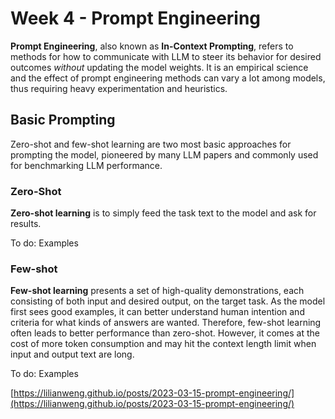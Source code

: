 # Week 4 - Prompt Engineering

**Prompt Engineering**, also known as **In-Context Prompting**, refers to methods for how to communicate with LLM to steer its behavior for desired outcomes _without_ updating the model weights. It is an empirical science and the effect of prompt engineering methods can vary a lot among models, thus requiring heavy experimentation and heuristics.

## Basic Prompting <a href="#basic-prompting" id="basic-prompting"></a>

Zero-shot and few-shot learning are two most basic approaches for prompting the model, pioneered by many LLM papers and commonly used for benchmarking LLM performance.

### Zero-Shot <a href="#zero-shot" id="zero-shot"></a>

**Zero-shot learning** is to simply feed the task text to the model and ask for results.

To do: Examples

### Few-shot <a href="#few-shot" id="few-shot"></a>

**Few-shot learning** presents a set of high-quality demonstrations, each consisting of both input and desired output, on the target task. As the model first sees good examples, it can better understand human intention and criteria for what kinds of answers are wanted. Therefore, few-shot learning often leads to better performance than zero-shot. However, it comes at the cost of more token consumption and may hit the context length limit when input and output text are long.

To do: Examples





[https://lilianweng.github.io/posts/2023-03-15-prompt-engineering/](https://lilianweng.github.io/posts/2023-03-15-prompt-engineering/)
